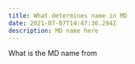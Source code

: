 ```yaml
---
title: What determines name in MD
date: 2021-07-07T14:47:36.294Z
description: MD name here
---
```

What is the MD name from